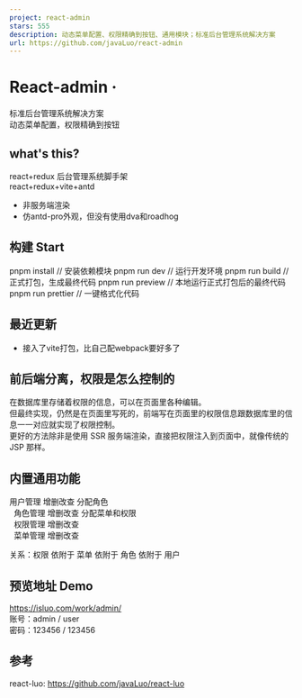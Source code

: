 ```yaml
---
project: react-admin
stars: 555
description: 动态菜单配置、权限精确到按钮、通用模块；标准后台管理系统解决方案
url: https://github.com/javaLuo/react-admin
---
```


React-admin ·
=============

标准后台管理系统解决方案  
动态菜单配置，权限精确到按钮  

what's this?
------------

react+redux 后台管理系统脚手架  
react+redux+vite+antd

-   非服务端渲染
-   仿antd-pro外观，但没有使用dva和roadhog

构建 Start
--------

pnpm install       // 安装依赖模块
pnpm run dev       // 运行开发环境
pnpm run build     // 正式打包，生成最终代码
pnpm run preview   // 本地运行正式打包后的最终代码
pnpm run prettier  // 一键格式化代码

最近更新
----

-   接入了vite打包，比自己配webpack要好多了

前后端分离，权限是怎么控制的
--------------

在数据库里存储着权限的信息，可以在页面里各种编辑。  
但最终实现，仍然是在页面里写死的，前端写在页面里的权限信息跟数据库里的信息一一对应就实现了权限控制。  
更好的方法除非是使用 SSR 服务端渲染，直接把权限注入到页面中，就像传统的 JSP 那样。

内置通用功能
------

用户管理 增删改查 分配角色  
  角色管理 增删改查 分配菜单和权限  
  权限管理 增删改查  
  菜单管理 增删改查  

关系：权限 依附于 菜单 依附于 角色 依附于 用户

预览地址 Demo
---------

https://isluo.com/work/admin/  
账号：admin / user  
密码：123456 / 123456

参考
--

react-luo: https://github.com/javaLuo/react-luo
